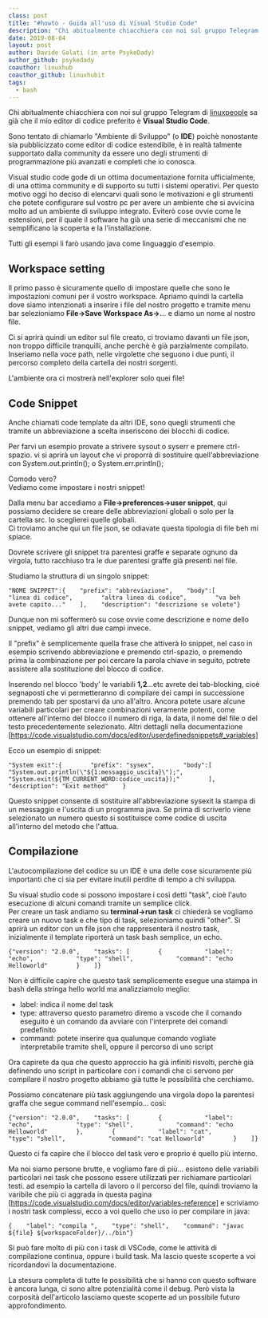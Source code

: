 ```yaml
---
class: post
title: "#howto - Guida all'uso di Visual Studio Code"
description: "Chi abitualmente chiacchiera con noi sul gruppo Telegram di linuxpeople sa già che il mio editor di codice pr.."
date: 2019-08-04
layout: post
author: Davide Galati (in arte PsykeDady)
author_github: psykedady
coauthor: linuxhub
coauthor_github: linuxhubit
tags:
  - bash
---
```

Chi abitualmente chiacchiera con noi sul gruppo Telegram di [linuxpeople](https://t.me/linuxpeople) sa già che il mio editor di codice preferito è **Visual Studio Code**.

Sono tentato di chiamarlo "Ambiente di Sviluppo" (o **IDE**) poichè nonostante sia pubblicizzato come editor di codice estendibile, è in realtà talmente supportato dalla community da essere uno degli strumenti di programmazione più avanzati e completi che io conosca.

Visual studio code gode di un ottima documentazione fornita ufficialmente, di una ottima community e di supporto su tutti i sistemi operativi. Per questo motivo oggi ho deciso di elencarvi quali sono le motivazioni e gli strumenti che potete configurare sul vostro pc per avere un ambiente che si avvicina molto ad un ambiente di sviluppo integrato. Eviterò cose ovvie come le estensioni, per il quale il software ha già una serie di meccanismi che ne semplificano la scoperta e la l'installazione.

Tutti gli esempi li farò usando java come linguaggio d'esempio.

## Workspace setting

Il primo passo è sicuramente quello di impostare quelle che sono le impostazioni comuni per il vostro workspace. Apriamo quindi la cartella dove siamo intenzionati a inserire i file del nostro progetto e tramite menu bar selezioniamo **File->Save Workspace As->.**.. e diamo un nome al nostro file.

Ci si aprirà quindi un editor sul file creato, ci troviamo davanti un file json, non troppo difficile tranquilli, anche perchè è già parzialmente compilato. Inseriamo nella voce path, nelle virgolette che seguono i due punti, il percorso completo della cartella dei nostri sorgenti.

L'ambiente ora ci mostrerà nell'explorer solo quei file!

## Code Snippet

Anche chiamati code template da altri IDE, sono quegli strumenti che tramite un abbreviazione a scelta inseriscono dei blocchi di codice.

Per farvi un esempio provate a strivere sysout o syserr e premere ctrl-spazio. vi si aprirà un layout che vi proporrà di sostituire quell'abbreviazione con System.out.println(); o System.err.println();

Comodo vero?  
Vediamo come impostare i nostri snippet!

Dalla menu bar accediamo a **File->preferences->user snippet**, qui possiamo decidere se creare delle abbreviazioni globali o solo per la cartella src. Io sceglierei quelle globali.  
Ci troviamo anche qui un file json, se odiavate questa tipologia di file beh mi spiace.

Dovrete scrivere gli snippet tra parentesi graffe e separate ognuno da virgola, tutto racchiuso tra le due parentesi graffe già presenti nel file.

Studiamo la struttura di un singolo snippet:

    "NOME SNIPPET":{    "prefix": "abbreviazione",    "body":[        "linea di codice",        "altra linea di codice",        "va beh avete capito..."    ],    "description": "descrizione se volete"}

Dunque non mi soffermerò su cose ovvie come descrizione e nome dello snippet, vediamo gli altri due campi invece.

Il "prefix" è semplicemente quella frase che attiverà lo snippet, nel caso in esempio scrivendo abbreviazione e premendo ctrl-spazio, o premendo prima la combinazione per poi cercare la parola chiave in seguito, potrete assistere alla sostituzione del blocco di codice.

Inserendo nel blocco 'body' le variabili **$1,$2**...etc avrete dei tab-blocking, cioè segnaposti che vi permetteranno di compilare dei campi in successione premendo tab per spostarvi da uno all'altro. Ancora potete usare alcune variabili particolari per creare combinazioni veramente potenti, come ottenere all'interno del blocco il numero di riga, la data, il nome del file o del testo precedentemente selezionato. Altri dettagli nella documentazione [https://code.visualstudio.com/docs/editor/userdefinedsnippets#_variables]

Ecco un esempio di snippet:

    "System exit":{        "prefix": "sysex",        "body":[            "System.out.println(\"${1:messaggio_uscita}\");",            "System.exit(${TM_CURRENT_WORD:codice_uscita});"        ],        "description": "Exit method"    }

Questo snippet consente di sostituire all'abbreviazione sysexit la stampa di un messaggio e l'uscita di un programma java. Se prima di scriverlo viene selezionato un numero questo si sostituisce come codice di uscita all'interno del metodo che l'attua.

## Compilazione

L'autocompilazione del codice su un IDE è una delle cose sicuramente più importanti che ci sia per evitare inutili perdite di tempo a chi sviluppa.

Su visual studio code si possono impostare i così detti "task", cioè l'auto esecuzione di alcuni comandi tramite un semplice click.  
Per creare un task andiamo su **terminal->run task** ci chiederà se vogliamo creare un nuovo task e che tipo di task, selezioniamo quindi "other". Si aprirà un editor con un file json che rappresenterà il nostro task, inizialmente il template riporterà un task bash semplice, un echo.

    {"version": "2.0.0",    "tasks": [        {            "label": "echo",            "type": "shell",            "command": "echo Helloworld"        }    ]}

Non è difficile capire che questo task semplicemente esegue una stampa in bash della stringa hello world ma analizziamolo meglio:

*   label: indica il nome del task
*   type: attraverso questo parametro diremo a vscode che il comando eseguito è un comando da avviare con l'interprete dei comandi predefinito
*   command: potete inserire qua qualunque comando vogliate interpretabile tramite shell, oppure il percorso di uno script

Ora capirete da qua che questo approccio ha già infiniti risvolti, perchè già definendo uno script in particolare con i comandi che ci servono per compilare il nostro progetto abbiamo già tutte le possibilità che cerchiamo.

Possiamo concatenare più task aggiungendo una virgola dopo la parentesi graffa che segue command nell'esempio... così:

    {"version": "2.0.0",    "tasks": [        {            "label": "echo",            "type": "shell",            "command": "echo Helloworld"        },        {            "label": "cat",            "type": "shell",            "command": "cat Helloworld"        }    ]}

Questo ci fa capire che il blocco del task vero e proprio è quello più interno.

Ma noi siamo persone brutte, e vogliamo fare di più... esistono delle variabili particolari nei task che possono essere utilizzati per richiamare particolari testi. ad esempio la cartella di lavoro o il percorso del file, quindi troviamo la varibile che più ci aggrada in questa pagina [https://code.visualstudio.com/docs/editor/variables-reference] e scriviamo i nostri task complessi, ecco a voi quello che uso io per compilare in java:

    {    "label": "compila ",    "type": "shell",    "command": "javac ${file} ${workspaceFolder}/../bin"}

Si può fare molto di più con i task di VSCode, come le attività di compilazione continua, oppure i build task. Ma lascio queste scoperte a voi ricordandovi la documentazione.

La stesura completa di tutte le possibilità che si hanno con questo software è ancora lunga, ci sono altre potenzialità come il debug. Però vista la corposità dell'articolo lasciamo queste scoperte ad un possibile futuro approfondimento.